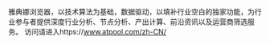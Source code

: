 雅典娜浏览器，以技术算法为基础，数据驱动，以填补行业空白的独家功能，为行业参与者提供深度行业分析、节点分析、产出计算、前沿资讯以及运营商筛选服务。
访问请进入https://www.atpool.com/zh-CN/
